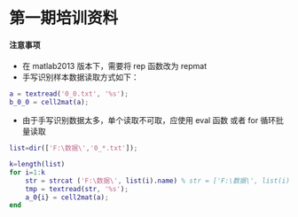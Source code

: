 第一期培训资料
==============


#### 注意事项

- 在 matlab2013 版本下，需要将 rep 函数改为 repmat
- 手写识别样本数据读取方式如下：
``` matlab
a = textread('0_0.txt', '%s');                                                                                       
b_0_0 = cell2mat(a);
```
- 由于手写识别数据太多，单个读取不可取，应使用 eval 函数 或者 for 循环批量读取

``` matlab
list=dir(['F:\数据\','0_*.txt']);

k=length(list)
for i=1:k
    str = strcat ('F:\数据\', list(i).name) % str = ['F:\数据\', list(i).name]
    tmp = textread(str, '%s');                                                                                       
    a_0{i} = cell2mat(a);
end
```
